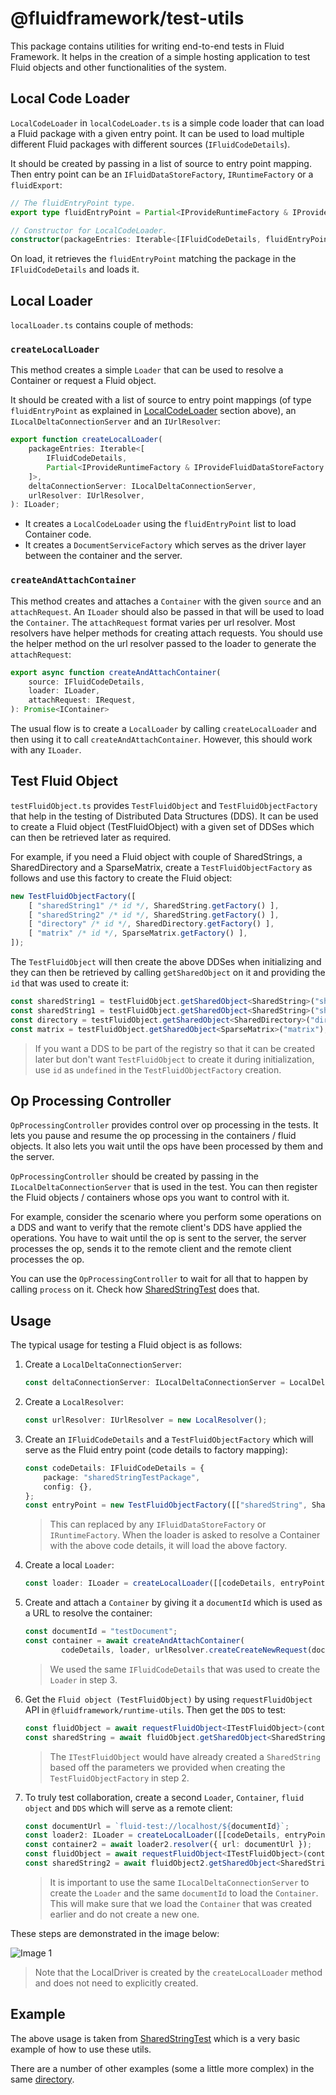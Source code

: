 # @fluidframework/test-utils

This package contains utilities for writing end-to-end tests in Fluid Framework. It helps in the creation of a simple hosting application to test Fluid objects and other functionalities of the system.

## Local Code Loader

`LocalCodeLoader` in `localCodeLoader.ts` is a simple code loader that can load a Fluid package with a given entry point. It can be used to load multiple different Fluid packages with different sources (`IFluidCodeDetails`).

It should be created by passing in a list of source to entry point mapping. Then entry point can be an `IFluidDataStoreFactory`, `IRuntimeFactory` or a `fluidExport`:
```typeScript
// The fluidEntryPoint type.
export type fluidEntryPoint = Partial<IProvideRuntimeFactory & IProvideFluidDataStoreFactory & IFluidModule>;

// Constructor for LocalCodeLoader.
constructor(packageEntries: Iterable<[IFluidCodeDetails, fluidEntryPoint]>);
```
On load, it retrieves the `fluidEntryPoint` matching the package in the `IFluidCodeDetails` and loads it.

## Local Loader
`localLoader.ts` contains couple of methods:

### `createLocalLoader`

This method creates a simple `Loader` that can be used to resolve a Container or request a Fluid object.

It should be created with a list of source to entry point mappings (of type `fluidEntryPoint` as explained in [LocalCodeLoader](#Local-Code-Loader) section above), an `ILocalDeltaConnectionServer` and an `IUrlResolver`:
```typeScript
export function createLocalLoader(
    packageEntries: Iterable<[
        IFluidCodeDetails,
        Partial<IProvideRuntimeFactory & IProvideFluidDataStoreFactory & IFluidModule>
    ]>,
    deltaConnectionServer: ILocalDeltaConnectionServer,
    urlResolver: IUrlResolver,
): ILoader;
```
- It creates a `LocalCodeLoader` using the `fluidEntryPoint` list to load Container code.
- It creates a `DocumentServiceFactory` which serves as the driver layer between the container and the server.

### `createAndAttachContainer`

This method creates and attaches a `Container` with the given `source` and an `attachRequest`. An `ILoader` should also be passed in that will be used to load the `Container`. The `attachRequest` format varies per url resolver. Most resolvers have helper methods for creating attach requests. You should use the
helper method on the url resolver passed to the loader to generate the `attachRequest`:

```typescript
export async function createAndAttachContainer(
    source: IFluidCodeDetails,
    loader: ILoader,
    attachRequest: IRequest,
): Promise<IContainer>
```

The usual flow is to create a `LocalLoader` by calling `createLocalLoader` and then using it to call `createAndAttachContainer`. However, this should work with any `ILoader`.

## Test Fluid Object

`testFluidObject.ts` provides `TestFluidObject` and `TestFluidObjectFactory` that help in the testing of Distributed Data Structures (DDS).
It can be used to create a Fluid object (TestFluidObject) with a given set of DDSes which can then be retrieved later as required.

For example, if you need a Fluid object with couple of SharedStrings, a SharedDirectory and a SparseMatrix, create a `TestFluidObjectFactory` as follows and use this factory to create the Fluid object:
```typeScript
new TestFluidObjectFactory([
    [ "sharedString1" /* id */, SharedString.getFactory() ],
    [ "sharedString2" /* id */, SharedString.getFactory() ],
    [ "directory" /* id */, SharedDirectory.getFactory() ],
    [ "matrix" /* id */, SparseMatrix.getFactory() ],
]);
```

The `TestFluidObject` will then create the above DDSes when initializing and they can then be retrieved by calling `getSharedObject` on it and providing the `id` that was used to create it:
```typeScript
const sharedString1 = testFluidObject.getSharedObject<SharedString>("sharedString1");
const sharedString1 = testFluidObject.getSharedObject<SharedString>("sharedString2");
const directory = testFluidObject.getSharedObject<SharedDirectory>("directory");
const matrix = testFluidObject.getSharedObject<SparseMatrix>("matrix");
```

> If you want a DDS to be part of the registry so that it can be created later but don't want `TestFluidObject` to create it during initialization, use `id` as `undefined` in the `TestFluidObjectFactory` creation.

## Op Processing Controller
`OpProcessingController` provides control over op processing in the tests. It lets you pause and resume the op processing in the containers / fluid objects. It also lets you wait until the ops have been processed by them and the server.

`OpProcessingController` should be created by passing in the `ILocalDeltaConnectionServer` that is used in the test. You can then register the Fluid objects / containers whose ops you want to control with it.

For example, consider the scenario where you perform some operations on a DDS and want to verify that the remote client's DDS have applied the operations. You have to wait until the op is sent to the server, the server processes the op, sends it to the remote client and the remote client processes the op.

You can use the `OpProcessingController` to wait for all that to happen by calling `process` on it. Check how [SharedStringTest](../end-to-end-tests/src/test/sharedStringEndToEndTests.spec.ts) does that.

## Usage

The typical usage for testing a Fluid object is as follows:
1. Create a `LocalDeltaConnectionServer`:
    ```typescript
    const deltaConnectionServer: ILocalDeltaConnectionServer = LocalDeltaConnectionServer.create();
    ```

2. Create a `LocalResolver`:
    ```typescript
    const urlResolver: IUrlResolver = new LocalResolver();
    ```

3. Create an `IFluidCodeDetails` and a `TestFluidObjectFactory` which will serve as the Fluid entry point (code details to factory mapping):
    ```typescript
    const codeDetails: IFluidCodeDetails = {
        package: "sharedStringTestPackage",
        config: {},
    };
    const entryPoint = new TestFluidObjectFactory([["sharedString", SharedString.getFactory()]]);
    ```
    > This can replaced by any `IFluidDataStoreFactory` or `IRuntimeFactory`. When the loader is asked to resolve a Container with the above code details, it will load the above factory.

4. Create a local `Loader`:
    ```typescript
    const loader: ILoader = createLocalLoader([[codeDetails, entryPoint]], deltaConnectionServer, urlResolver);
    ```

5. Create and attach a `Container` by giving it a `documentId` which is used as a URL to resolve the container:
    ```typescript
    const documentId = "testDocument";
    const container = await createAndAttachContainer(
            codeDetails, loader, urlResolver.createCreateNewRequest(documentId))
    ```
    > We used the same `IFluidCodeDetails` that was used to create the `Loader` in step 3.

6. Get the `Fluid object (TestFluidObject)` by using `requestFluidObject` API in `@fluidframework/runtime-utils`. Then get the `DDS` to test:
    ```typescript
    const fluidObject = await requestFluidObject<ITestFluidObject>(container, "default"); // "default" represent the default Fluid object.
    const sharedString = await fluidObject.getSharedObject<SharedString>("sharedString");
    ```
    > The `ITestFluidObject` would have already created a `SharedString` based off the parameters we provided when creating the `TestFluidObjectFactory` in step 2.

7. To truly test collaboration, create a second `Loader`, `Container`, `fluid object` and `DDS` which will serve as a remote client:
    ```typescript
    const documentUrl = `fluid-test://localhost/${documentId}`;
    const loader2: ILoader = createLocalLoader([[codeDetails, entryPoint]], deltaConnectionServer, urlResolver);
    const container2 = await loader2.resolver({ url: documentUrl });
    const fluidObject = await requestFluidObject<ITestFluidObject>(container2, "default");
    const sharedString2 = await fluidObject2.getSharedObject<SharedString>("sharedString");
    ```
    > It is important to use the same `ILocalDeltaConnectionServer` to create the `Loader` and the same `documentId` to load the `Container`. This will make sure that we load the `Container` that was created earlier and do not create a new one.

These steps are demonstrated in the image below:

![Image 1](./end-to-end-tests.png)

> Note that the LocalDriver is created by the `createLocalLoader` method and does not need to explicitly created.

## Example
The above usage is taken from [SharedStringTest](../end-to-end-tests/src/test/sharedStringEndToEndTests.spec.ts) which is a very basic example of how to use these utils.

There are a number of other examples (some a little more complex) in the same [directory](../end-to-end-tests/src/test).
